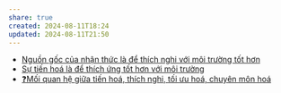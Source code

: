 ```yaml
---
share: true
created: 2024-08-11T18:24
updated: 2024-08-11T21:50
---
```

- [Nguồn gốc của nhận thức là để thích nghi với môi trường tốt hơn](../../Nh%E1%BA%ADn%20th%E1%BB%A9c/Ngu%E1%BB%93n%20g%E1%BB%91c%20c%E1%BB%A7a%20nh%E1%BA%ADn%20th%E1%BB%A9c%20l%C3%A0%20%C4%91%E1%BB%83%20th%C3%ADch%20nghi%20v%E1%BB%9Bi%20m%C3%B4i%20tr%C6%B0%E1%BB%9Dng%20t%E1%BB%91t%20h%C6%A1n.md)
- [Sự tiến hoá là để thích ứng tốt hơn với môi trường](../../S%E1%BB%B1%20s%E1%BB%91ng/S%E1%BB%B1%20ti%E1%BA%BFn%20ho%C3%A1%20l%C3%A0%20%C4%91%E1%BB%83%20th%C3%ADch%20%E1%BB%A9ng%20t%E1%BB%91t%20h%C6%A1n%20v%E1%BB%9Bi%20m%C3%B4i%20tr%C6%B0%E1%BB%9Dng.md)
- [❓Mối quan hệ giữa tiến hoá, thích nghi, tối ưu hoá, chuyên môn hoá](../../S%E1%BB%B1%20s%E1%BB%91ng/%E2%9D%93M%E1%BB%91i%20quan%20h%E1%BB%87%20gi%E1%BB%AFa%20ti%E1%BA%BFn%20ho%C3%A1,%20th%C3%ADch%20nghi,%20t%E1%BB%91i%20%C6%B0u%20ho%C3%A1,%20chuy%C3%AAn%20m%C3%B4n%20ho%C3%A1.md)
